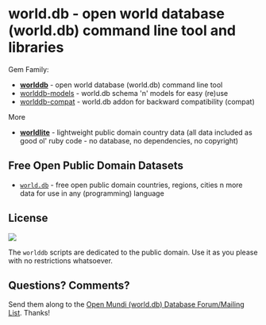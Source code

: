 # world.db - open world database (world.db) command line tool and libraries

Gem Family:

- [**worlddb**](worlddb) - open world database (world.db) command line tool
- [worlddb-models](worlddb-models) - world.db schema 'n' models for easy (re)use
- [worlddb-compat](worlddb-compat) - world.db addon for backward compatibility (compat)



More

- [**worldlite**](worldlite) - lightweight public domain country data (all data included as good ol' ruby code - no database, no dependencies, no copyright)




## Free Open Public Domain Datasets

- [`world.db`](https://github.com/openmundi) - free open public domain countries, regions, cities n more data for use in any (programming) language




## License

![](https://publicdomainworks.github.io/buttons/zero88x31.png)

The `worlddb` scripts are dedicated to the public domain.
Use it as you please with no restrictions whatsoever.

## Questions? Comments?

Send them along to the [Open Mundi (world.db) Database Forum/Mailing List](http://groups.google.com/group/openmundi).
Thanks!
